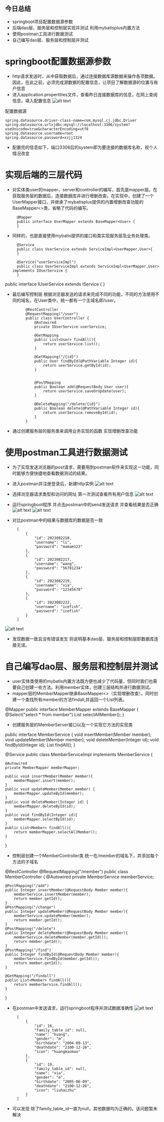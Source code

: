 ## 今日总结
- springboot项目配置数据源参数
- 后端dao层、服务层和控制层实现并测试 利用mybatisplus内置方法
- 使用postman工具进行数据测试
- 自己编写dao层、服务层和控制层并测试

# springboot配置数据源参数
- http请求发送时，从中获取数据后，通过连接数据库源数据来操作各项数据。因此，在此之前，必须完成源数据的配置信息，让项目了解数据源的位置与账户信息
- 进入application.propertities文件，查看昨日连接数据库的信息，在网上查阅信息，填入配置信息
![alt text](<./img/20250619/屏幕截图 2025-06-19 205919.png>)

配置数据源

    spring.datasource.driver-class-name=com.mysql.cj.jdbc.Driver
    spring.datasource.url=jdbc:mysql://localhost:3306/system?useUnicode=true&characterEncoding=utf8
    spring.datasource.username=root
    spring.datasource.password=xzjj1324

- 配置完的信息如下，端口3306后的system即为要连接的数据库名称，视个人情况改变

# 实现后端的三层代码
- 对实体类user的mapper、server和controller的编写，首先是mapper层。在获取服务层的数据后，连接数据库并进行增删改查。在实现中，创建了一个UserMapper接口，并继承了mybatisplus提供的内置增删改查功能的BaseMapper<>类，省略了代码的编写。

        @Mapper
        public interface UserMapper extends BaseMapper<User> {
        }


- 同样的，也是直接使用mybatis提供的接口和类实现服务层及业务处理类。

        @Service
        public class UserService extends ServiceImpl<UserMapper,User>{
        }

        @Service("userServiceImpl")
        public class UserServiceImpl extends ServiceImpl<UserMapper,User> implements IUserService {
        }


public interface IUserService extends IService<User> {
}

- 最后编写控制层 根据浏览器发送的请求来完成不同的功能，不同的方法使用不同的域名，在User类中，统一都有一个主域名即/user。

            @RestController
            @RequestMapping("/user")
            public class UserController {
                @Autowired
                private IUserService userService;

                @GetMapping
                public List<User> findAll(){
                    return userService.list();
                }

                @GetMapping("/{id}")
                public User findById(@PathVariable Integer id){
                    return userService.getById(id);
                }


                @PostMapping
                public Boolean add(@RequestBody User user){
                    return userService.saveOrUpdate(user);
                }

                @DeleteMapping("/delete/{id}")
                public Boolean delete(@PathVariable Integer id){
                    return userService.removeById(id);
                }
            }

- 通过创建服务层的服务类来调用业务实现的函数 实现增删改查功能


# 使用postman工具进行数据测试
- 为了实现发送浏览器的post请求，需要用到postman软件来实现这一功能，同时能够方便快捷地查看数据测试的结果。
- 进入postman并注册登录后，新建http实例
![alt text](<./img/20250619/屏幕截图 2025-06-19 212622.png>)
- 选择浏览器请求类型和访问的网址 第一次测试查看所有用户信息
![alt text](<./img/20250619/屏幕截图 2025-06-19 212648.png>)
- 运行springboot程序 并点击postman中的send发送请求 并查看结果是否正确
![alt text](<./img/20250619/屏幕截图 2025-06-19 213144.png>)
![alt text](<./img/20250619/屏幕截图 2025-06-19 213151.png>)
- 对比postman中的结果与数据库的数据是否一致

        [
            {
                "id": 2023082210,
                "username": "li",
                "password": "mamam123"
            },
            {
                "id": 2023082217,
                "username": "wang",
                "password": "56781234"
            },
            {
                "id": 2023082219,
                "username": "xia",
                "password": "12345678"
            },
            {
                "id": 2023082222,
                "username": "icefish",
                "password": "icefish"
            }
        ]

![alt text](<./img/20250619/屏幕截图 2025-06-19 213238.png>)
- 发现数据一致且没有错误发生 则说明基本dao层、服务层和控制层即数据库连接无误。

# 自己编写dao层、服务层和控制层并测试
- user实体类使用的mybatis内置方法既方便也减少了代码量，但同时我们也需要自己创建一些方法。利用member实体，创建三层结构并进行数据测试。
- mapper层的MemberMapper继承BaseMapper<>（实现增删改查）。同时创建一个查找所有member的方法findall,并返回一个List列表。

@Mapper
public interface MemberMapper extends BaseMapper<Member> {
    @Select("select * from member")
    List<Member> selectAllMember();
}

- 创建服务层的MemberServer接口以及一个实现它方法的实现类

public interface MemberService {
    void insertMember(Member member);
    void updateMember(Member member);
    void deleteMember(Integer id);
    void findById(Integer id);
    List<Member> findAll();
}

@Service
public class MemberServiceImpl implements MemberService {

    @Autowired
    private MemberMapper memberMapper;

    public void insertMember(Member member){
        memberMapper.insert(member);
    }
    public void updateMember(Member member) {
        memberMapper.updateById(member);
    }
    public void deleteMember(Integer id) {
        memberMapper.deleteById(id);
    }
    public void findById(Integer id){
        memberMapper.selectById(id);
    }
    public List<Member> findAll(){
        return memberMapper.selectAllMember();
    }
}

- 控制层创建一个MemberController类 统一在/member的域名下，并添加每个方法的子域名


@RestController
@RequestMapping("/member")
public class MemberController {
    @Autowired
    private MemberService memberService;

    @PostMapping("/add")
    public Integer insertMember(@RequestBody Member member){
        memberService.insertMember(member);
        return member.getId();
    }
    @PostMapping("/change")
    public Integer updateMember(@RequestBody Member member){
        memberService.updateMember(member);
        return member.getId();
    }
    @PostMapping("/delete")
    public Integer deleteMember(@RequestBody Member member){
        memberService.deleteMember(member.getId());
        return member.getId();
    }
    @PostMapping("/find")
    public Integer findById(@RequestBody Member member){
        memberService.findById(member.getId());
        return member.getId();
    }

    @GetMapping("/findall")
    public List<Member> findAll(){
        return memberService.findAll();
    }
}



- 在postman中发送请求，运行springboot程序并测试数据准确性
![alt text](<./img/20250619/屏幕截图 2025-06-19 154512.png>)

        [
            {
                "id": 16,
                "family_table_id": null,
                "name": "huang",
                "gender": "m",
                "birthdate": "2004-09-13",
                "deathdate": "2100-12-26",
                "icon": "huangmaomao"
            },
            {
                "id": 19,
                "family_table_id": null,
                "name": "xia",
                "gender": "m",
                "birthdate": "2005-06-09",
                "deathdate": "2100-12-26",
                "icon": "liuhaizhu"
            }
        ]

- 可以发现 除了family_table_id一直为null，其他数据均为正确的。该问题暂未解决




